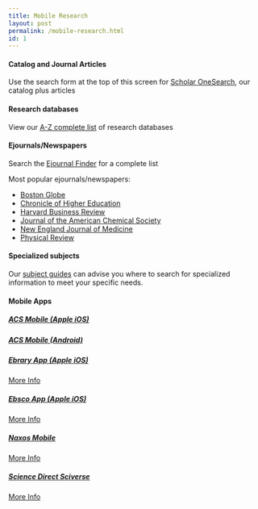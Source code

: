 ```yaml
---
title: Mobile Research
layout: post
permalink: /mobile-research.html
id: 1
---
```


#### Catalog and Journal Articles

Use the search form at the top of this screen for [Scholar OneSearch](http://onesearch.library.neu.edu), our catalog plus articles


#### Research databases

View our [A-Z complete list](http://subjectguides.lib.neu.edu/urls) of research databases


#### Ejournals/Newspapers

Search the [Ejournal Finder](http://library.northeastern.edu/ejouranls) for a complete list

Most popular ejournals/newspapers:

* [Boston Globe](http://ezproxy.neu.edu/login?url=http://search.proquest.com/cv_675897/index?accountid=12826)
* [Chronicle of Higher Education](http://chronicle.com.ezproxy.neu.edu/section/Home/5)
* [Harvard Business Review](http://ezproxy.neu.edu/login?url=http://search.ebscohost.com/login.aspx?direct=true&db=bth&jid=HBR&site=bsi-live)
* [Journal of the American Chemical Society](http://pubs.acs.org.ezproxy.neu.edu/loi/jacsat)
* [New England Journal of Medicine](http://www.nejm.org.ezproxy.neu.edu/medical-index)
* [Physical Review](http://journals.aps.org.ezproxy.neu.edu/archive/browse)


#### Specialized subjects

Our [subject guides](http://subjectguides.lib.neu.edu/) can advise you where to search for specialized information to meet your specific needs.


#### Mobile Apps  

##### [ACS Mobile (Apple iOS)](http://phobos.apple.com/WebObjects/MZStore.woa/wa/viewSoftware?id=355382930)

##### [ACS Mobile (Android)](https://market.android.com/details?id=org.acs.pubs.acsmobile) 

##### [Ebrary App (Apple iOS)](http://www.lib.neu.edu/m/journals.html) 
[More Info](http://library.northeastern.edu/get-help/tech-support/mobile/ebrary-mobile-app) 

##### [Ebsco App (Apple iOS)](http://itunes.apple.com/us/app/ebscohost/id433269587?mt=8) 

[More Info](http://library.northeastern.edu/get-help/tech-support/mobile/ebsco-mobile-app) 

##### [Naxos Mobile](http://itunes.apple.com/us/app/nml/id338059159?mt=8)

[More Info](http://library.northeastern.edu/get-help/tech-support/mobile/naxos-mobile-app) 

##### [Science Direct Sciverse](http://itunes.apple.com/us/app/sciencedirect-lite-institutional/id383622545?mt=8) 

[More Info](http://library.northeastern.edu/get-help/tech-support/mobile/science-direct-sciverse-mobile-app) 




